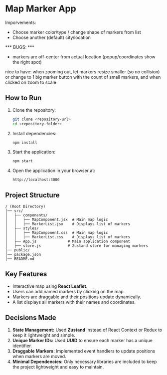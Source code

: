 # Map Marker App
Imporvements:
* Choose marker color/type / change shape of markers from list
* Choose another (default) city/location

*** BUGS: ***
- markers are off-center from actual location (popup/coordinates show the right spot)

nice to have:
when zooming out, let markers resize smaller (so no collision) or change to 1 big marker button with the count of small markers, and when clicked on zoom to scale


## How to Run

1. Clone the repository:
   ```sh
   git clone <repository-url>
   cd <repository-folder>
   ```
2. Install dependencies:
   ```sh
   npm install
   ```
3. Start the application:
   ```sh
   npm start
   ```
4. Open the application in your browser at:
   ```
   http://localhost:3000
   ```

## Project Structure

```
/ (Root Directory)
│── src/
│   ├── components/
│   │   ├── MapComponent.jsx  # Main map logic
│   │   ├── MarkerList.jsx    # Displays list of markers
│   ├── styles/
│   │   ├── MapComponent.css  # Main map logic
│   │   ├── MarkerList.css    # Displays list of markers
│   ├── App.js              # Main application component
│   ├── store.js            # Zustand store for managing markers
│── public/
│── package.json
│── README.md
```

## Key Features
- Interactive map using **React Leaflet**.
- Users can add named markers by clicking on the map.
- Markers are draggable and their positions update dynamically.
- A list displays all markers with their names and coordinates.

## Decisions Made

1. **State Management:** Used **Zustand** instead of React Context or Redux to keep it lightweight and simple.
2. **Unique Marker IDs:** Used **UUID** to ensure each marker has a unique identifier.
3. **Draggable Markers:** Implemented event handlers to update positions when markers are moved.
4. **Minimal Dependencies:** Only necessary libraries are included to keep the project lightweight and easy to maintain.

